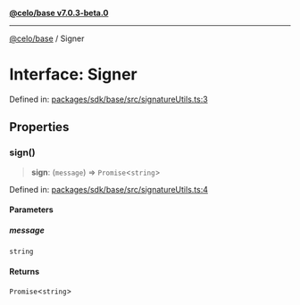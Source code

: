 [**@celo/base v7.0.3-beta.0**](../README.md)

***

[@celo/base](../README.md) / Signer

# Interface: Signer

Defined in: [packages/sdk/base/src/signatureUtils.ts:3](https://github.com/celo-org/developer-tooling/blob/master/packages/sdk/base/src/signatureUtils.ts#L3)

## Properties

### sign()

> **sign**: (`message`) => `Promise`\<`string`\>

Defined in: [packages/sdk/base/src/signatureUtils.ts:4](https://github.com/celo-org/developer-tooling/blob/master/packages/sdk/base/src/signatureUtils.ts#L4)

#### Parameters

##### message

`string`

#### Returns

`Promise`\<`string`\>
